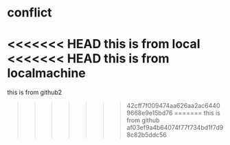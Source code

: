 # conflict
<<<<<<< HEAD
this is from local
<<<<<<< HEAD
this is from localmachine
=======
this is from github2
>>>>>>> 42cff7f009474aa626aa2ac64409668e9e15bd76
=======
this is from github
>>>>>>> af03ef9a4b64074f77f734bd1f7d98c82b5ddc56
